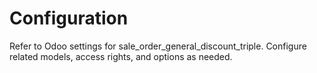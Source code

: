 # Configuration

Refer to Odoo settings for sale_order_general_discount_triple. Configure related models, access rights, and options as needed.
